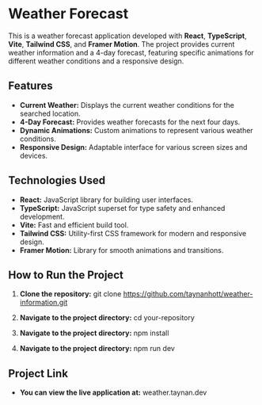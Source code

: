 # Weather Forecast

This is a weather forecast application developed with **React**, **TypeScript**, **Vite**, **Tailwind CSS**, and **Framer Motion**. 
The project provides current weather information and a 4-day forecast, 
featuring specific animations for different weather conditions and a responsive design.

## Features

- **Current Weather:** Displays the current weather conditions for the searched location.
- **4-Day Forecast:** Provides weather forecasts for the next four days.
- **Dynamic Animations:** Custom animations to represent various weather conditions.
- **Responsive Design:** Adaptable interface for various screen sizes and devices.

## Technologies Used

- **React:** JavaScript library for building user interfaces.
- **TypeScript:** JavaScript superset for type safety and enhanced development.
- **Vite:** Fast and efficient build tool.
- **Tailwind CSS:** Utility-first CSS framework for modern and responsive design.
- **Framer Motion:** Library for smooth animations and transitions.

## How to Run the Project

1. **Clone the repository:**
   git clone https://github.com/taynanhott/weather-information.git
   
2. **Navigate to the project directory:**
   cd your-repository

3. **Navigate to the project directory:**
   npm install

4. **Navigate to the project directory:**
   npm run dev

## Project Link

- **You can view the live application at:** weather.taynan.dev
